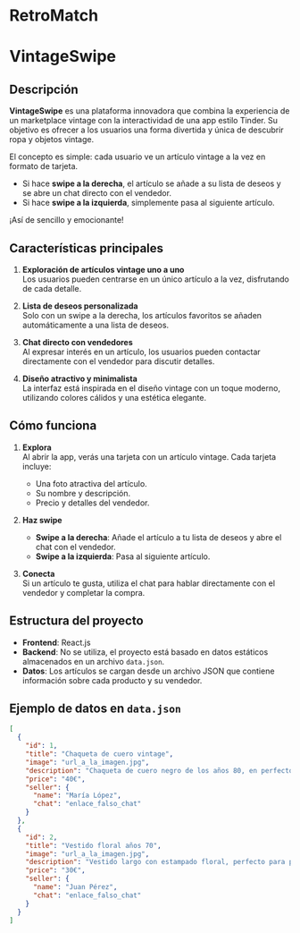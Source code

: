 # RetroMatch

# VintageSwipe  

## Descripción  
**VintageSwipe** es una plataforma innovadora que combina la experiencia de un marketplace vintage con la interactividad de una app estilo Tinder. Su objetivo es ofrecer a los usuarios una forma divertida y única de descubrir ropa y objetos vintage.  

El concepto es simple: cada usuario ve un artículo vintage a la vez en formato de tarjeta.  
- Si hace **swipe a la derecha**, el artículo se añade a su lista de deseos y se abre un chat directo con el vendedor.  
- Si hace **swipe a la izquierda**, simplemente pasa al siguiente artículo.  

¡Así de sencillo y emocionante!  

## Características principales  
1. **Exploración de artículos vintage uno a uno**  
   Los usuarios pueden centrarse en un único artículo a la vez, disfrutando de cada detalle.  
   
2. **Lista de deseos personalizada**  
   Solo con un swipe a la derecha, los artículos favoritos se añaden automáticamente a una lista de deseos.  

3. **Chat directo con vendedores**  
   Al expresar interés en un artículo, los usuarios pueden contactar directamente con el vendedor para discutir detalles.  

4. **Diseño atractivo y minimalista**  
   La interfaz está inspirada en el diseño vintage con un toque moderno, utilizando colores cálidos y una estética elegante.  

## Cómo funciona  
1. **Explora**  
   Al abrir la app, verás una tarjeta con un artículo vintage. Cada tarjeta incluye:  
   - Una foto atractiva del artículo.  
   - Su nombre y descripción.  
   - Precio y detalles del vendedor.  

2. **Haz swipe**  
   - **Swipe a la derecha**: Añade el artículo a tu lista de deseos y abre el chat con el vendedor.  
   - **Swipe a la izquierda**: Pasa al siguiente artículo.  

3. **Conecta**  
   Si un artículo te gusta, utiliza el chat para hablar directamente con el vendedor y completar la compra.  

## Estructura del proyecto  
- **Frontend**: React.js  
- **Backend**: No se utiliza, el proyecto está basado en datos estáticos almacenados en un archivo `data.json`.  
- **Datos**: Los artículos se cargan desde un archivo JSON que contiene información sobre cada producto y su vendedor.  

## Ejemplo de datos en `data.json`  
```json
[
  {
    "id": 1,
    "title": "Chaqueta de cuero vintage",
    "image": "url_a_la_imagen.jpg",
    "description": "Chaqueta de cuero negro de los años 80, en perfecto estado.",
    "price": "40€",
    "seller": {
      "name": "María López",
      "chat": "enlace_falso_chat"
    }
  },
  {
    "id": 2,
    "title": "Vestido floral años 70",
    "image": "url_a_la_imagen.jpg",
    "description": "Vestido largo con estampado floral, perfecto para primavera.",
    "price": "30€",
    "seller": {
      "name": "Juan Pérez",
      "chat": "enlace_falso_chat"
    }
  }
]
